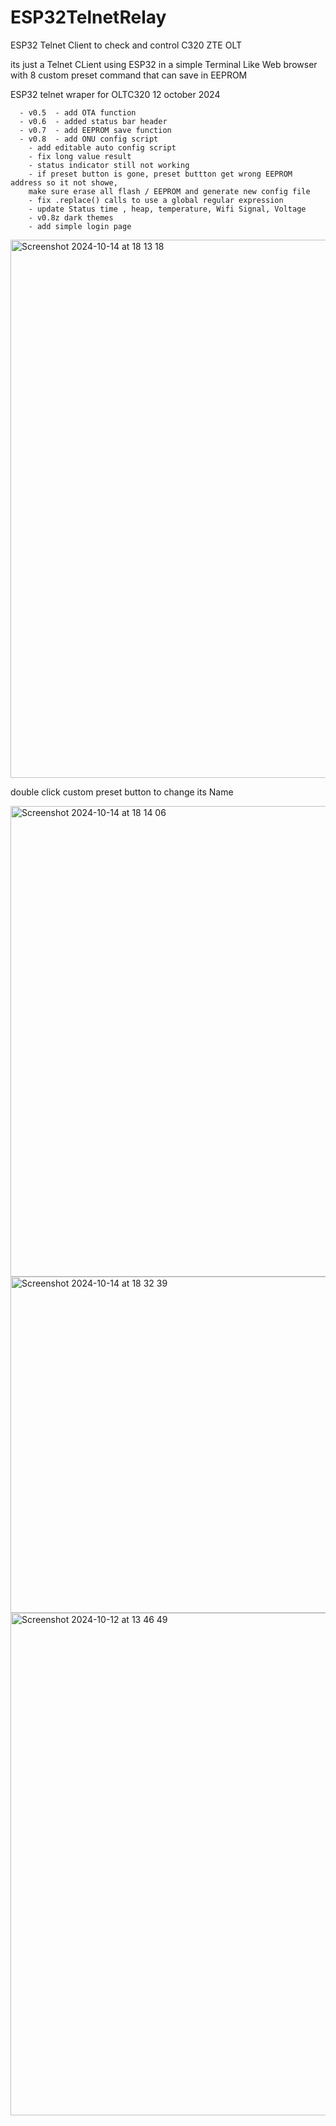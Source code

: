 # ESP32TelnetRelay
ESP32 Telnet Client to check and control C320 ZTE OLT

its just a Telnet CLient using ESP32 in a simple Terminal Like Web browser
with 8 custom preset command that can save in EEPROM

  ESP32 telnet wraper for OLTC320  12 october 2024
	  
      - v0.5  - add OTA function
      - v0.6  - added status bar header
      - v0.7  - add EEPROM save function
      - v0.8  - add ONU config script
		- add editable auto config script
		- fix long value result
		- status indicator still not working
		- if preset button is gone, preset buttton get wrong EEPROM address so it not showe,
		make sure erase all flash / EEPROM and generate new config file
  		- fix .replace() calls to use a global regular expression
		- update Status time , heap, temperature, Wifi Signal, Voltage
		- v0.8z dark themes      
		- add simple login page

 

<img width="861" alt="Screenshot 2024-10-14 at 18 13 18" src="https://github.com/user-attachments/assets/251b92bf-3a9d-429d-91db-714c1390021e">

double click custom preset button to change its Name

<img width="753" alt="Screenshot 2024-10-14 at 18 14 06" src="https://github.com/user-attachments/assets/9afcaf44-0f1d-4b70-a5ff-99d40d9b739b">
<img width="538" alt="Screenshot 2024-10-14 at 18 32 39" src="https://github.com/user-attachments/assets/5ffc9dcd-e212-41c7-a547-c1b30cdef244">
<img width="804" alt="Screenshot 2024-10-12 at 13 46 49" src="https://github.com/user-attachments/assets/535c8be3-57e3-442d-b510-92ca92ecfe40">



